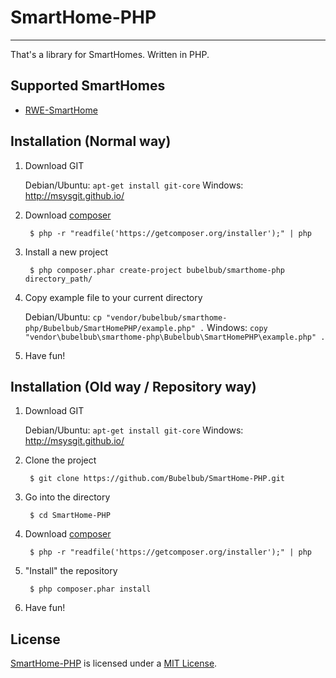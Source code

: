 # SmartHome-PHP #
----------

That's a library for SmartHomes. Written in PHP.

## Supported SmartHomes ##

- [RWE-SmartHome](http://www.rwe-smarthome.de)

## Installation (Normal way) ##

1. Download GIT

   Debian/Ubuntu: `apt-get install git-core`
   Windows: http://msysgit.github.io/

2. Download [composer](https://getcomposer.org/download/)

        $ php -r "readfile('https://getcomposer.org/installer');" | php

3. Install a new project

        $ php composer.phar create-project bubelbub/smarthome-php directory_path/

4. Copy example file to your current directory

   Debian/Ubuntu: `cp "vendor/bubelbub/smarthome-php/Bubelbub/SmartHomePHP/example.php" .`
   Windows: `copy "vendor\bubelbub\smarthome-php\Bubelbub\SmartHomePHP\example.php" .`

5. Have fun!

## Installation (Old way / Repository way)

1. Download GIT

   Debian/Ubuntu: `apt-get install git-core`
   Windows: http://msysgit.github.io/

2. Clone the project

        $ git clone https://github.com/Bubelbub/SmartHome-PHP.git

3. Go into the directory

        $ cd SmartHome-PHP

3. Download [composer](https://getcomposer.org/download/)

        $ php -r "readfile('https://getcomposer.org/installer');" | php

4. "Install" the repository

        $ php composer.phar install

5. Have fun!

## License ##

[SmartHome-PHP](https://github.com/Bubelbub/SmartHome-PHP) is licensed under a [MIT License](http://opensource.org/licenses/MIT).
